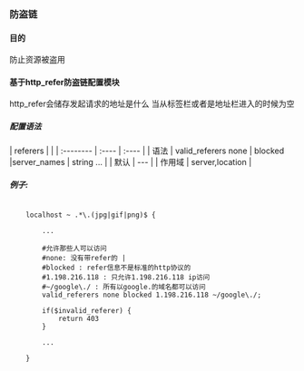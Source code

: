 ### 防盗链
#### 目的
防止资源被盗用
#### 基于http_refer防盗链配置模块
http_refer会储存发起请求的地址是什么 当从标签栏或者是地址栏进入的时候为空
##### 配置语法
| referers |  | 
| :-------- | :---- | :---- |
| 语法   | valid_referers none \| blocked \|server_names \| string ... | 
| 默认   | --- | 
| 作用域 | server,location |
##### 例子:
```nginx

    localhost ~ .*\.(jpg|gif|png)$ {
        
        ...
        
        #允许那些人可以访问 
        #none: 没有带refer的 |
        #blocked : refer信息不是标准的http协议的 
        #1.198.216.118 : 只允许1.198.216.118 ip访问
        #~/google\./ : 所有以google.的域名都可以访问
        valid_referers none blocked 1.198.216.118 ~/google\./;
        
        if($invalid_referer) {
            return 403
        }
        
        ...
        
    }

```